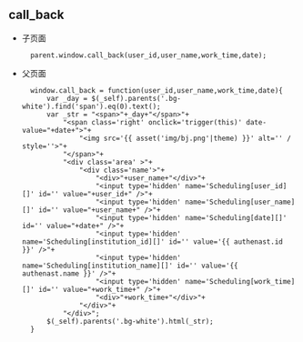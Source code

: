 ## call_back

- 子页面

		parent.window.call_back(user_id,user_name,work_time,date);

- 父页面

		window.call_back = function(user_id,user_name,work_time,date){
			var _day = $(_self).parents('.bg-white').find('span').eq(0).text();
			var _str = "<span>"+_day+"</span>"+
				"<span class='right' onclick='trigger(this)' date-value="+date+">"+
					"<img src='{{ asset('img/bj.png'|theme) }}' alt='' / style=''>"+
				"</span>"+
				"<div class='area' >"+
					"<div class='name'>"+
						"<div>"+user_name+"</div>"+
						"<input type='hidden' name='Scheduling[user_id][]' id='' value="+user_id+" />"+
						"<input type='hidden' name='Scheduling[user_name][]' id='' value="+user_name+" />"+
						"<input type='hidden' name='Scheduling[date][]' id='' value="+date+" />"+
						"<input type='hidden' name='Scheduling[institution_id][]' id='' value='{{ authenast.id }}' />"+
						"<input type='hidden' name='Scheduling[institution_name][]' id='' value='{{ authenast.name }}' />"+
						"<input type='hidden' name='Scheduling[work_time][]' id='' value="+work_time+" />"+
						"<div>"+work_time+"</div>"+
					"</div>"+
				"</div>";
			$(_self).parents('.bg-white').html(_str);
		}
